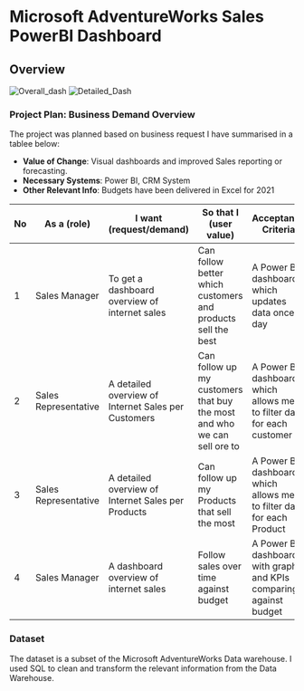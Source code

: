 # Microsoft AdventureWorks Sales PowerBI Dashboard

## Overview
![Overall_dash](https://github.com/user-attachments/assets/b13af47b-3e86-4b71-b836-554d9432a608)
![Detailed_Dash](https://github.com/user-attachments/assets/a205cb67-8cdb-487a-a226-d9370ce2eba3)

### Project Plan: Business Demand Overview

The project was planned based on business request I have summarised in a tablee below:

- **Value of Change**: Visual dashboards and improved Sales reporting or forecasting.
- **Necessary Systems**: Power BI, CRM System
- **Other Relevant Info**: Budgets have been delivered in Excel for 2021


| No | As a (role)            | I want (request/demand)                                | So that I (user value)                                        | Acceptance Criteria                                              |
|----|------------------------|-------------------------------------------------------|---------------------------------------------------------------|------------------------------------------------------------------|
| 1  | Sales Manager          | To get a dashboard overview of internet sales          | Can follow better which customers and products sell the best   | A Power BI dashboard which updates data once a day               |
| 2  | Sales Representative   | A detailed overview of Internet Sales per Customers    | Can follow up my customers that buy the most and who we can sell ore to | A Power BI dashboard which allows me to filter data for each customer |
| 3  | Sales Representative   | A detailed overview of Internet Sales per Products     | Can follow up my Products that sell the most                  | A Power BI dashboard which allows me to filter data for each Product  |
| 4  | Sales Manager          | A dashboard overview of internet sales                 | Follow sales over time against budget                         | A Power BI dashboard with graphs and KPIs comparing against budget |


### Dataset
The dataset is a subset of the Microsoft AdventureWorks Data warehouse. I used SQL to clean and transform the relevant information from the Data Warehouse.


